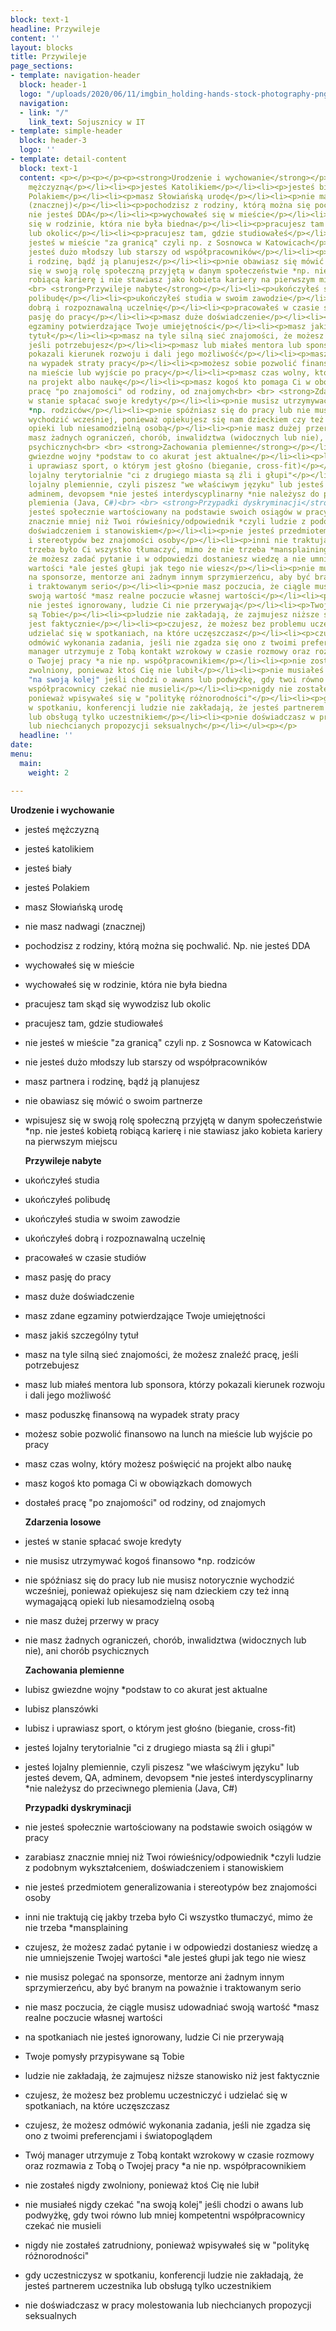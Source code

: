 ```yaml
---
block: text-1
headline: Przywileje
content: ''
layout: blocks
title: Przywileje
page_sections:
- template: navigation-header
  block: header-1
  logo: "/uploads/2020/06/11/imgbin_holding-hands-stock-photography-png_de7vvb5s1.png"
  navigation:
  - link: "/"
    link_text: Sojusznicy w IT
- template: simple-header
  block: header-3
  logo: ''
- template: detail-content
  block: text-1
  content: <p></p><p></p><p><strong>Urodzenie i wychowanie</strong></p><ul><li><p>jesteś
    mężczyzną</p></li><li><p>jesteś Katolikiem</p></li><li><p>jesteś biały</p></li><li><p>jesteś
    Polakiem</p></li><li><p>masz Słowiańską urodę</p></li><li><p>nie masz nadwagi
    (znacznej)</p></li><li><p>pochodzisz z rodziny, którą można się pochwalić. Np.
    nie jesteś DDA</p></li><li><p>wychowałeś się w mieście</p></li><li><p>wychowałeś
    się w rodzinie, która nie była biedna</p></li><li><p>pracujesz tam skąd się wywodzisz
    lub okolic</p></li><li><p>pracujesz tam, gdzie studiowałeś</p></li><li><p>nie
    jesteś w mieście "za granicą" czyli np. z Sosnowca w Katowicach</p></li><li><p>nie
    jesteś dużo młodszy lub starszy od współpracowników</p></li><li><p>masz partnera
    i rodzinę, bądź ją planujesz</p></li><li><p>nie obawiasz się mówić o swoim partnerze</p></li><li><p>wpisujesz
    się w swoją rolę społeczną przyjętą w danym społeczeństwie *np. nie jesteś kobietą
    robiącą karierę i nie stawiasz jako kobieta kariery na pierwszym miejscu <br>
    <br> <strong>Przywileje nabyte</strong></p></li><li><p>ukończyłeś studia</p></li><li><p>ukończyłeś
    polibudę</p></li><li><p>ukończyłeś studia w swoim zawodzie</p></li><li><p>ukończyłeś
    dobrą i rozpoznawalną uczelnię</p></li><li><p>pracowałeś w czasie studiów</p></li><li><p>masz
    pasję do pracy</p></li><li><p>masz duże doświadczenie</p></li><li><p>masz zdane
    egzaminy potwierdzające Twoje umiejętności</p></li><li><p>masz jakiś szczególny
    tytuł</p></li><li><p>masz na tyle silną sieć znajomości, że możesz znaleźć pracę,
    jeśli potrzebujesz</p></li><li><p>masz lub miałeś mentora lub sponsora, którzy
    pokazali kierunek rozwoju i dali jego możliwość</p></li><li><p>masz poduszkę finansową
    na wypadek straty pracy</p></li><li><p>możesz sobie pozwolić finansowo na lunch
    na mieście lub wyjście po pracy</p></li><li><p>masz czas wolny, który możesz poświęcić
    na projekt albo naukę</p></li><li><p>masz kogoś kto pomaga Ci w obowiązkach domowych</p></li><li><p>dostałeś
    pracę "po znajomości" od rodziny, od znajomych<br> <br> <strong>Zdarzenia losowe</strong></p></li><li><p>jesteś
    w stanie spłacać swoje kredyty</p></li><li><p>nie musisz utrzymywać kogoś finansowo
    *np. rodziców</p></li><li><p>nie spóźniasz się do pracy lub nie musisz notorycznie
    wychodzić wcześniej, ponieważ opiekujesz się nam dzieckiem czy też inną wymagającą
    opieki lub niesamodzielną osobą</p></li><li><p>nie masz dużej przerwy w pracy</p></li><li><p>nie
    masz żadnych ograniczeń, chorób, inwalidztwa (widocznych lub nie), ani chorób
    psychicznych<br> <br> <strong>Zachowania plemienne</strong></p></li><li><p>lubisz
    gwiezdne wojny *podstaw to co akurat jest aktualne</p></li><li><p>lubisz planszówki</p></li><li><p>lubisz
    i uprawiasz sport, o którym jest głośno (bieganie, cross-fit)</p></li><li><p>jesteś
    lojalny terytorialnie "ci z drugiego miasta są źli i głupi"</p></li><li><p>jesteś
    lojalny plemiennie, czyli piszesz "we właściwym języku" lub jesteś devem, QA,
    adminem, devopsem *nie jesteś interdyscyplinarny *nie należysz do przeciwnego
    plemienia (Java, C#)<br> <br> <strong>Przypadki dyskryminacji</strong></p></li><li><p>nie
    jesteś społecznie wartościowany na podstawie swoich osiągów w pracy</p></li><li><p>zarabiasz
    znacznie mniej niż Twoi rówieśnicy/odpowiednik *czyli ludzie z podobnym wykształceniem,
    doświadczeniem i stanowiskiem</p></li><li><p>nie jesteś przedmiotem generalizowania
    i stereotypów bez znajomości osoby</p></li><li><p>inni nie traktują cię jakby
    trzeba było Ci wszystko tłumaczyć, mimo że nie trzeba *mansplaining</p></li><li><p>czujesz,
    że możesz zadać pytanie i w odpowiedzi dostaniesz wiedzę a nie umniejszenie Twojej
    wartości *ale jesteś głupi jak tego nie wiesz</p></li><li><p>nie musisz polegać
    na sponsorze, mentorze ani żadnym innym sprzymierzeńcu, aby być branym na poważnie
    i traktowanym serio</p></li><li><p>nie masz poczucia, że ciągle musisz udowadniać
    swoją wartość *masz realne poczucie własnej wartości</p></li><li><p>na spotkaniach
    nie jesteś ignorowany, ludzie Ci nie przerywają</p></li><li><p>Twoje pomysły przypisywane
    są Tobie</p></li><li><p>ludzie nie zakładają, że zajmujesz niższe stanowisko niż
    jest faktycznie</p></li><li><p>czujesz, że możesz bez problemu uczestniczyć i
    udzielać się w spotkaniach, na które uczęszczasz</p></li><li><p>czujesz, że możesz
    odmówić wykonania zadania, jeśli nie zgadza się ono z twoimi preferencjami i światopoglądem</p></li><li><p>Twój
    manager utrzymuje z Tobą kontakt wzrokowy w czasie rozmowy oraz rozmawia z Tobą
    o Twojej pracy *a nie np. współpracownikiem</p></li><li><p>nie zostałeś nigdy
    zwolniony, ponieważ ktoś Cię nie lubił</p></li><li><p>nie musiałeś nigdy czekać
    "na swoją kolej" jeśli chodzi o awans lub podwyżkę, gdy twoi równo lub mniej kompetentni
    współpracownicy czekać nie musieli</p></li><li><p>nigdy nie zostałeś zatrudniony,
    ponieważ wpisywałeś się w "politykę różnorodności"</p></li><li><p>gdy uczestniczysz
    w spotkaniu, konferencji ludzie nie zakładają, że jesteś partnerem uczestnika
    lub obsługą tylko uczestnikiem</p></li><li><p>nie doświadczasz w pracy molestowania
    lub niechcianych propozycji seksualnych</p></li></ul><p></p>
  headline: ''
date: 
menu:
  main:
    weight: 2

---
```

**Urodzenie i wychowanie**

* jesteś mężczyzną
* jesteś katolikiem
* jesteś biały
* jesteś Polakiem
* masz Słowiańską urodę
* nie masz nadwagi (znacznej)
* pochodzisz z rodziny, którą można się pochwalić. Np. nie jesteś DDA
* wychowałeś się w mieście
* wychowałeś się w rodzinie, która nie była biedna
* pracujesz tam skąd się wywodzisz lub okolic
* pracujesz tam, gdzie studiowałeś
* nie jesteś w mieście "za granicą" czyli np. z Sosnowca w Katowicach
* nie jesteś dużo młodszy lub starszy od współpracowników
* masz partnera i rodzinę, bądź ją planujesz
* nie obawiasz się mówić o swoim partnerze
* wpisujesz się w swoją rolę społeczną przyjętą w danym społeczeństwie *np. nie jesteś kobietą robiącą karierę i nie stawiasz jako kobieta kariery na pierwszym miejscu

  **Przywileje nabyte**
* ukończyłeś studia
* ukończyłeś polibudę
* ukończyłeś studia w swoim zawodzie
* ukończyłeś dobrą i rozpoznawalną uczelnię
* pracowałeś w czasie studiów
* masz pasję do pracy
* masz duże doświadczenie
* masz zdane egzaminy potwierdzające Twoje umiejętności
* masz jakiś szczególny tytuł
* masz na tyle silną sieć znajomości, że możesz znaleźć pracę, jeśli potrzebujesz
* masz lub miałeś mentora lub sponsora, którzy pokazali kierunek rozwoju i dali jego możliwość
* masz poduszkę finansową na wypadek straty pracy
* możesz sobie pozwolić finansowo na lunch na mieście lub wyjście po pracy
* masz czas wolny, który możesz poświęcić na projekt albo naukę
* masz kogoś kto pomaga Ci w obowiązkach domowych
* dostałeś pracę "po znajomości" od rodziny, od znajomych

  **Zdarzenia losowe**
* jesteś w stanie spłacać swoje kredyty
* nie musisz utrzymywać kogoś finansowo *np. rodziców
* nie spóźniasz się do pracy lub nie musisz notorycznie wychodzić wcześniej, ponieważ opiekujesz się nam dzieckiem czy też inną wymagającą opieki lub niesamodzielną osobą
* nie masz dużej przerwy w pracy
* nie masz żadnych ograniczeń, chorób, inwalidztwa (widocznych lub nie), ani chorób psychicznych

  **Zachowania plemienne**
* lubisz gwiezdne wojny *podstaw to co akurat jest aktualne
* lubisz planszówki
* lubisz i uprawiasz sport, o którym jest głośno (bieganie, cross-fit)
* jesteś lojalny terytorialnie "ci z drugiego miasta są źli i głupi"
* jesteś lojalny plemiennie, czyli piszesz "we właściwym języku" lub jesteś devem, QA, adminem, devopsem *nie jesteś interdyscyplinarny *nie należysz do przeciwnego plemienia (Java, C#)

  **Przypadki dyskryminacji**
* nie jesteś społecznie wartościowany na podstawie swoich osiągów w pracy
* zarabiasz znacznie mniej niż Twoi rówieśnicy/odpowiednik *czyli ludzie z podobnym wykształceniem, doświadczeniem i stanowiskiem
* nie jesteś przedmiotem generalizowania i stereotypów bez znajomości osoby
* inni nie traktują cię jakby trzeba było Ci wszystko tłumaczyć, mimo że nie trzeba *mansplaining
* czujesz, że możesz zadać pytanie i w odpowiedzi dostaniesz wiedzę a nie umniejszenie Twojej wartości *ale jesteś głupi jak tego nie wiesz
* nie musisz polegać na sponsorze, mentorze ani żadnym innym sprzymierzeńcu, aby być branym na poważnie i traktowanym serio
* nie masz poczucia, że ciągle musisz udowadniać swoją wartość *masz realne poczucie własnej wartości
* na spotkaniach nie jesteś ignorowany, ludzie Ci nie przerywają
* Twoje pomysły przypisywane są Tobie
* ludzie nie zakładają, że zajmujesz niższe stanowisko niż jest faktycznie
* czujesz, że możesz bez problemu uczestniczyć i udzielać się w spotkaniach, na które uczęszczasz
* czujesz, że możesz odmówić wykonania zadania, jeśli nie zgadza się ono z twoimi preferencjami i światopoglądem
* Twój manager utrzymuje z Tobą kontakt wzrokowy w czasie rozmowy oraz rozmawia z Tobą o Twojej pracy *a nie np. współpracownikiem
* nie zostałeś nigdy zwolniony, ponieważ ktoś Cię nie lubił
* nie musiałeś nigdy czekać "na swoją kolej" jeśli chodzi o awans lub podwyżkę, gdy twoi równo lub mniej kompetentni współpracownicy czekać nie musieli
* nigdy nie zostałeś zatrudniony, ponieważ wpisywałeś się w "politykę różnorodności"
* gdy uczestniczysz w spotkaniu, konferencji ludzie nie zakładają, że jesteś partnerem uczestnika lub obsługą tylko uczestnikiem
* nie doświadczasz w pracy molestowania lub niechcianych propozycji seksualnych